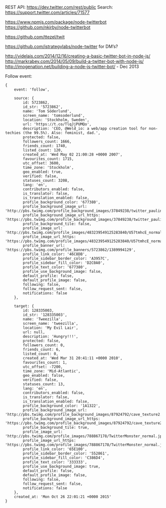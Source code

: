 REST API: https://dev.twitter.com/rest/public
Search: https://support.twitter.com/articles/71577

https://www.npmjs.com/package/node-twitterbot
https://github.com/nkirby/node-twitterbot

https://github.com/ttezel/twit

https://github.com/istrategylabs/node-twitter for DM’s?

http://videlais.com/2014/12/16/creating-a-basic-twitter-bot-in-node-js/
http://markrabey.com/2014/05/09/build-a-twitter-bot-with-node-js/
http://imogenation.net/building-a-node-js-twitter-bot/ - Dec 2013


Follow event:

	{
		event: 'follow',

		source: {
			id: 5723862,
			id_str: '5723862',
			name: 'Tom Söderlund',
			screen_name: 'tomsoderlund',
			location: 'Stockholm, Sweden',
			url: 'https://t.co/TlqJjPUMQo',
			description: 'CEO, @Weld_io: a web/app creation tool for non-techies (the 99.5%). Also: feminist, dad.',
			protected: false,
			followers_count: 1666,
			friends_count: 1740,
			listed_count: 120,
			created_at: 'Wed May 02 21:00:28 +0000 2007',
			favourites_count: 1715,
			utc_offset: 3600,
			time_zone: 'Stockholm',
			geo_enabled: true,
			verified: false,
			statuses_count: 3208,
			lang: 'en',
			contributors_enabled: false,
			is_translator: false,
			is_translation_enabled: false,
			profile_background_color: '677380',
			profile_background_image_url: 'http://pbs.twimg.com/profile_background_images/37849238/twitter_paulinaalskardig.png',
			profile_background_image_url_https: 'https://pbs.twimg.com/profile_background_images/37849238/twitter_paulinaalskardig.png',
			profile_background_tile: false,
			profile_image_url: 'http://pbs.twimg.com/profile_images/483239549125283840/U57tmhcE_normal.jpeg',
			profile_image_url_https: 'https://pbs.twimg.com/profile_images/483239549125283840/U57tmhcE_normal.jpeg',
			profile_banner_url: 'https://pbs.twimg.com/profile_banners/5723862/1389994129',
			profile_link_color: '46C8DB',
			profile_sidebar_border_color: 'A3957C',
			profile_sidebar_fill_color: 'D2C0A0',
			profile_text_color: '677380',
			profile_use_background_image: false,
			default_profile: false,
			default_profile_image: false,
			following: false,
			follow_request_sent: false,
			notifications: false
		},
		
		target: {
			id: 128335003,
			id_str: '128335003',
			name: 'Tweezilla',
			screen_name: 'tweezilla',
			location: 'My Evil Lair',
			url: null,
			description: 'Hungry!!!',
			protected: false,
			followers_count: 0,
			friends_count: 6,
			listed_count: 0,
			created_at: 'Wed Mar 31 20:41:11 +0000 2010',
			favourites_count: 1,
			utc_offset: -7200,
			time_zone: 'Mid-Atlantic',
			geo_enabled: false,
			verified: false,
			statuses_count: 13,
			lang: 'en',
			contributors_enabled: false,
			is_translator: false,
			is_translation_enabled: false,
			profile_background_color: '1A1322',
			profile_background_image_url: 'http://pbs.twimg.com/profile_background_images/87924792/cave_texture2.jpg',
			profile_background_image_url_https: 'https://pbs.twimg.com/profile_background_images/87924792/cave_texture2.jpg',
			profile_background_tile: true,
			profile_image_url: 'http://pbs.twimg.com/profile_images/788867178/TwitterMonster_normal.jpg',
			profile_image_url_https: 'https://pbs.twimg.com/profile_images/788867178/TwitterMonster_normal.jpg',
			profile_link_color: '65E100',
			profile_sidebar_border_color: '552861',
			profile_sidebar_fill_color: 'C386D4',
			profile_text_color: '333333',
			profile_use_background_image: true,
			default_profile: false,
			default_profile_image: false,
			following: false,
			follow_request_sent: false,
			notifications: false
		},
		created_at: 'Mon Oct 26 22:01:21 +0000 2015'
	}